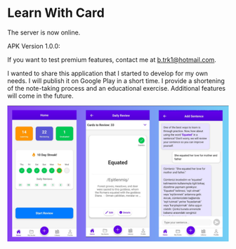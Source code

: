 # Learn With Card
The server is now online.

APK Version 1.0.0:

If you want to test premium features, contact me at b.trk1@hotmail.com.

I wanted to share this application that I started to develop for my own needs. I will publish it on Google Play in a short time. I provide a shortening of the note-taking process and an educational exercise. Additional features will come in the future.

![image](https://github.com/BT811/LearnWithCard/blob/50b7b4d77c026d3d8844aaf2c88f74d9784bbff9/1.png)
